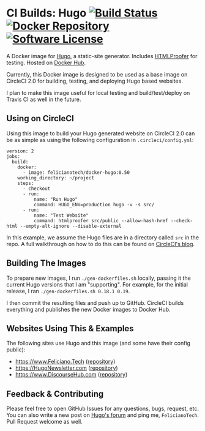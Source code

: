 # CI Builds: Hugo [![Build Status](https://circleci.com/gh/cibuilds/hugo.svg?style=shield)](https://circleci.com/gh/cibuilds/hugo) [![Docker Repository](https://img.shields.io/badge/Docker%20Repository-Docker%20Hub-blue.svg)](https://hub.docker.com/r/cibuilds/hugo/) [![Software License](https://img.shields.io/badge/license-MIT-blue.svg)](https://raw.githubusercontent.com/cibuilds/hugo/master/LICENSE)

A Docker image for [Hugo](http://gohugo.io/), a static-site generator. Includes [HTMLProofer](https://github.com/gjtorikian/html-proofer) for testing. Hosted on [Docker Hub](https://hub.docker.com/r/cibuilds/hugo/).

Currently, this Docker image is designed to be used as a base image on CircleCI 2.0 for building, testing, and deploying Hugo based websites.

I plan to make this image useful for local testing and build/test/deploy on Travis CI as well in the future.

## Using on CircleCI

Using this image to build your Hugo generated website on CircleCI 2.0 can be as simple as using the following configuration in `.circleci/config.yml`:

```
version: 2
jobs:
  build:
    docker:
      - image: felicianotech/docker-hugo:0.50
    working_directory: ~/project
    steps:
      - checkout
      - run:
          name: "Run Hugo"
          command: HUGO_ENV=production hugo -v -s src/
      - run:
          name: "Test Website"
          command: htmlproofer src/public --allow-hash-href --check-html --empty-alt-ignore --disable-external
```

In this example, we assume the Hugo files are in a directory called `src` in the repo. A full walkthrough on how to do this can be found on [CircleCI's blog](https://circleci.com/blog/build-test-deploy-hugo-sites/).

## Building The Images

To prepare new images, I run `./gen-dockerfiles.sh` locally, passing it the current Hugo versions that I am "supporting". For example, for the initial release, I ran `./gen-dockerfiles.sh 0.18.1 0.19`.

I then commit the resulting files and push up to GitHub. CircleCI builds everything and publishes the new Docker images to Docker Hub.

## Websites Using This & Examples

The following sites use Hugo and this image (and some have their config public):

- <https://www.Feliciano.Tech> ([repository](https://github.com/felicianotech/www.feliciano.tech))
- <https://HugoNewsletter.com> ([repository](https://github.com/felicianotech/hugonewsletter.com))
- <https://www.DiscourseHub.com> ([repository](https://github.com/discoursehub/www.discoursehub.com))

## Feedback & Contributing

Please feel free to open GitHub Issues for any questions, bugs, request, etc. You can also write a new post on [Hugo's forum](https://discuss.gohugo.io/) and ping me, `FelicianoTech`. Pull Request welcome as well.
